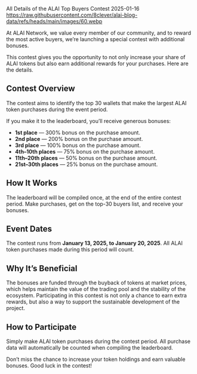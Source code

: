All Details of the ALAI Top Buyers Contest
2025-01-16
https://raw.githubusercontent.com/8clever/alai-blog-data/refs/heads/main/images/60.webp

At ALAI Network, we value every member of our community, and to reward the most active buyers, we’re launching a special contest with additional bonuses.

This contest gives you the opportunity to not only increase your share of ALAI tokens but also earn additional rewards for your purchases. Here are the details.

## Contest Overview
The contest aims to identify the top 30 wallets that make the largest ALAI token purchases during the event period.

If you make it to the leaderboard, you’ll receive generous bonuses:

- **1st place** — 300% bonus on the purchase amount.
- **2nd place** — 200% bonus on the purchase amount.
- **3rd place** — 100% bonus on the purchase amount.
- **4th–10th places** — 75% bonus on the purchase amount.
- **11th–20th places** — 50% bonus on the purchase amount.
- **21st–30th places** — 25% bonus on the purchase amount.

## How It Works
The leaderboard will be compiled once, at the end of the entire contest period. Make purchases, get on the top-30 buyers list, and receive your bonuses.

## Event Dates
The contest runs from **January 13, 2025, to January 20, 2025**. All ALAI token purchases made during this period will count.

## Why It’s Beneficial
The bonuses are funded through the buyback of tokens at market prices, which helps maintain the value of the trading pool and the stability of the ecosystem. Participating in this contest is not only a chance to earn extra rewards, but also a way to support the sustainable development of the project.

## How to Participate
Simply make ALAI token purchases during the contest period. All purchase data will automatically be counted when compiling the leaderboard.

Don’t miss the chance to increase your token holdings and earn valuable bonuses. Good luck in the contest!
